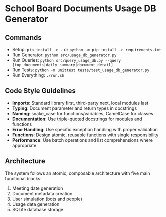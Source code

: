 # School Board Documents Usage DB Generator

## Commands
- Setup: `pip install -e .` or `python -m pip install -r requirements.txt`
- Run Generator: `python src/usage_db_generator.py`
- Run Queries: `python src/query_usage_db.py --query [top_documents|daily_summary|document_detail]`
- Run Tests: `python -m unittest tests/test_usage_db_generator.py`
- Run Everything: `./run.sh`

## Code Style Guidelines
- **Imports**: Standard library first, third-party next, local modules last
- **Typing**: Document parameter and return types in docstrings
- **Naming**: snake_case for functions/variables, CamelCase for classes
- **Documentation**: Use triple-quoted docstrings for modules and functions
- **Error Handling**: Use specific exception handling with proper validation
- **Functions**: Design atomic, reusable functions with single responsibility
- **Performance**: Use batch operations and list comprehensions where appropriate

## Architecture
The system follows an atomic, composable architecture with five main functional blocks:
1. Meeting date generation
2. Document metadata creation
3. User simulation (bots and people)
4. Usage data generation
5. SQLite database storage